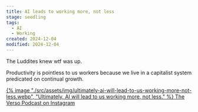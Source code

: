 ```yaml
---
title: AI leads to working more, not less
stage: seedling
tags:
  - AI
  - Working
created: 2024-12-04
modified: 2024-12-04
---
```


The Luddites knew wtf was up.

Productivity is pointless to us workers because we live in a capitalist system predicated on continual growth.

<a href="https://www.instagram.com/p/DDFdO01PzGg/?img_index=4" class="[ header-width ]">
{% image "./src/assets/img/ultimately-ai-will-lead-to-us-working-more-not-less.webp", "Ultimately, AI will lead to us working more, not less." %}
The Verso Podcast on Instagram</a>
